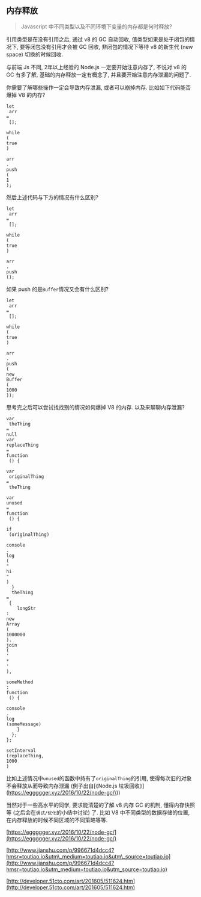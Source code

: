 ## 内存释放

> Javascript 中不同类型以及不同环境下变量的内存都是何时释放?

引用类型是在没有引用之后, 通过 v8 的 GC 自动回收, 值类型如果是处于闭包的情况下, 要等闭包没有引用才会被 GC 回收, 非闭包的情况下等待 v8 的新生代 \(new space\) 切换的时候回收.

与前端 Js 不同, 2年以上经验的 Node.js 一定要开始注意内存了, 不说对 v8 的 GC 有多了解, 基础的内存释放一定有概念了, 并且要开始注意内存泄漏的问题了.

你需要了解哪些操作一定会导致内存泄漏, 或者可以崩掉内存. 比如如下代码能否爆掉 V8 的内存?

```
let
 arr 
=
 [];

while
(
true
)

arr
.
push
(
1
);
```

然后上述代码与下方的情况有什么区别?

```
let
 arr 
=
 [];

while
(
true
)

arr
.
push
();
```

如果 push 的是`Buffer`情况又会有什么区别?

```
let
 arr 
=
 [];

while
(
true
)

arr
.
push
(
new
Buffer
(
1000
));
```

思考完之后可以尝试找找别的情况如何爆掉 V8 的内存. 以及来聊聊内存泄漏?

```
var
 theThing 
=
null
var
replaceThing
=
function
 () {

var
 originalThing 
=
 theThing

var
unused
=
function
 () {

if
 (originalThing)

console
.
log
(
"
hi
"
)
  }
  theThing 
=
 {
    longStr
:
new
Array
(
1000000
).
join
(
'
*
'
),

someMethod
:
function
 () {

console
.
log
(someMessage)
    }
  };
};

setInterval
(replaceThing, 
1000
)
```

比如上述情况中`unused`的函数中持有了`originalThing`的引用, 使得每次旧的对象不会释放从而导致内存泄漏 \(例子出自[《Node.js 垃圾回收》](https://eggggger.xyz/2016/10/22/node-gc/\)\)

当然对于一些高水平的同学, 要求能清楚的了解 v8 内存 GC 的机制, 懂得内存快照等 \(之后会在`调试/优化`的小结中讨论\) 了. 比如 V8 中不同类型的数据存储的位置, 在内存释放的时候不同区域的不同策略等等.

[https://eggggger.xyz/2016/10/22/node-gc/](https://eggggger.xyz/2016/10/22/node-gc/)

[http://www.jianshu.com/p/996671d4dcc4?hmsr=toutiao.io&utm\_medium=toutiao.io&utm\_source=toutiao.io](http://www.jianshu.com/p/996671d4dcc4?hmsr=toutiao.io&utm_medium=toutiao.io&utm_source=toutiao.io)

[http://developer.51cto.com/art/201605/511624.htm](http://developer.51cto.com/art/201605/511624.htm)

